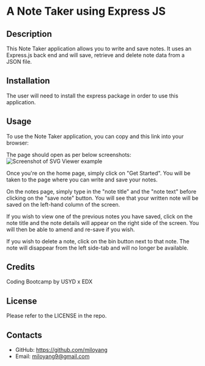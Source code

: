 # A Note Taker using Express JS

## Description

This Note Taker application allows you to write and save notes. It uses an Express.js back end and will save, retrieve and delete note data from a JSON file. 

## Installation

The user will need to install the express package in order to use this application.  

## Usage

To use the Note Taker application, you can copy and this link into your browser:

The page should open as per below screenshots:
![Screenshot of SVG Viewer example](assets/images/SVG-viewer-screenshot.png)

Once you're on the home page, simply click on "Get Started". You will be taken to the page where you can write and save your notes. 

On the notes page, simply type in the "note title" and the "note text" before clicking on the "save note" button. You will see that your written note will be saved on the left-hand column of the screen. 

If you wish to view one of the previous notes you have saved, click on the note title and the note details will appear on the right side of the screen. You will then be able to amend and re-save if you wish. 

If you wish to delete a note, click on the bin button next to that note. The note will disappear from the left side-tab and will no longer be available. 

## Credits

Coding Bootcamp by USYD x EDX

## License

Please refer to the LICENSE in the repo.

## Contacts

* GitHub: https://github.com/miloyang
* Email: miloyang9@gmail.com
